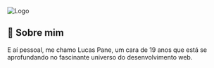 ![Logo](https://i.imgur.com/oanorVE.png=250x250)


## 🚀 Sobre mim
E aí pessoal, me chamo Lucas Pane, um cara de 19 anos que está se aprofundando no fascinante universo do desenvolvimento web.


